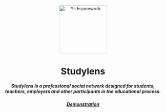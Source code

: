 <div>
    <p align="center">
        <a href="https://www.youtube.com/watch?v=toA38cjsebk" target="_blank">
            <img src="https://github.com/Kellenon/studylens/assets/48764983/214a57a1-1904-4146-b41e-960ab7be35d2" width="150" alt="Yii Framework" />
        </a>
    </p>
    <h1 align="center">Studylens</h1>
    <h5 align="center">Studylens is a professional social network designed for students, teachers, employers and other participants in the educational process.</h5>
    <h5 align="center"><a align="center" href="https://www.youtube.com/watch?v=toA38cjsebk" target="_blank">Demonstration</a></h5>
    <br>
</div>
